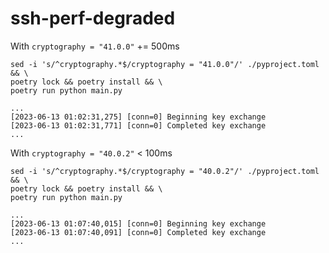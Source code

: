 # ssh-perf-degraded

With `cryptography = "41.0.0"` += 500ms 
```
sed -i 's/^cryptography.*$/cryptography = "41.0.0"/' ./pyproject.toml && \
poetry lock && poetry install && \
poetry run python main.py

...
[2023-06-13 01:02:31,275] [conn=0] Beginning key exchange
[2023-06-13 01:02:31,771] [conn=0] Completed key exchange
...
```

With `cryptography = "40.0.2"` < 100ms
```
sed -i 's/^cryptography.*$/cryptography = "40.0.2"/' ./pyproject.toml && \
poetry lock && poetry install && \
poetry run python main.py

...
[2023-06-13 01:07:40,015] [conn=0] Beginning key exchange
[2023-06-13 01:07:40,091] [conn=0] Completed key exchange
...
```
